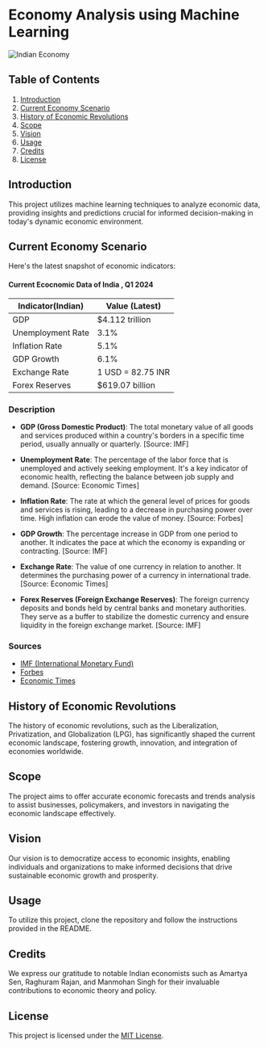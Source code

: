 # Economy Analysis using Machine Learning

![Indian Economy](https://media.istockphoto.com/id/587191498/photo/india-economy-and-financial-market-growth-concept-3d-rendering.jpg?s=612x612&w=0&k=20&c=5UbDJ98YAWAV-ZGYVe_Ga1L3yctchDSq2QOHGIJGkPA=)

## Table of Contents
1. [Introduction](#introduction)
2. [Current Economy Scenario](#current-economy-scenario)
3. [History of Economic Revolutions](#history-of-economic-revolutions)
4. [Scope](#scope)
5. [Vision](#vision)
6. [Usage](#usage)
7. [Credits](#credits)
8. [License](#license)

## Introduction
This project utilizes machine learning techniques to analyze economic data, providing insights and predictions crucial for informed decision-making in today's dynamic economic environment.

## Current Economy Scenario
Here's the latest snapshot of economic indicators:

#### Current Ecocnomic Data of India , Q1 2024

| Indicator(Indian)        | Value (Latest)       |
|--------------------|----------------------|
| GDP                | $4.112 trillion      |
| Unemployment Rate  | 3.1%                 |
| Inflation Rate     | 5.1%                 |
| GDP Growth         | 6.1%                 |
| Exchange Rate      | 1 USD = 82.75 INR    |
| Forex Reserves     | $619.07 billion      |

### Description

- **GDP (Gross Domestic Product)**: The total monetary value of all goods and services produced within a country's borders in a specific time period, usually annually or quarterly. [Source: IMF]

- **Unemployment Rate**: The percentage of the labor force that is unemployed and actively seeking employment. It's a key indicator of economic health, reflecting the balance between job supply and demand. [Source: Economic Times]

- **Inflation Rate**: The rate at which the general level of prices for goods and services is rising, leading to a decrease in purchasing power over time. High inflation can erode the value of money. [Source: Forbes]

- **GDP Growth**: The percentage increase in GDP from one period to another. It indicates the pace at which the economy is expanding or contracting. [Source: IMF]

- **Exchange Rate**: The value of one currency in relation to another. It determines the purchasing power of a currency in international trade. [Source: Economic Times]

- **Forex Reserves (Foreign Exchange Reserves)**: The foreign currency deposits and bonds held by central banks and monetary authorities. They serve as a buffer to stabilize the domestic currency and ensure liquidity in the foreign exchange market. [Source: IMF]

### Sources

- [IMF (International Monetary Fund)](https://www.imf.org)
- [Forbes](https://www.forbes.com)
- [Economic Times](https://economictimes.indiatimes.com)


## History of Economic Revolutions
The history of economic revolutions, such as the Liberalization, Privatization, and Globalization (LPG), has significantly shaped the current economic landscape, fostering growth, innovation, and integration of economies worldwide.

## Scope
The project aims to offer accurate economic forecasts and trends analysis to assist businesses, policymakers, and investors in navigating the economic landscape effectively.

## Vision
Our vision is to democratize access to economic insights, enabling individuals and organizations to make informed decisions that drive sustainable economic growth and prosperity.

## Usage
To utilize this project, clone the repository and follow the instructions provided in the README.

## Credits
We express our gratitude to notable Indian economists such as Amartya Sen, Raghuram Rajan, and Manmohan Singh for their invaluable contributions to economic theory and policy.

## License
This project is licensed under the [MIT License](LICENSE).
